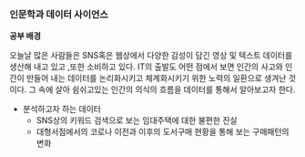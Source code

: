### 인문학과 데이터 사이언스
**공부 배경**

오늘날 많은 사람들은 SNS혹은 웹상에서 다양한 감성이 담긴 영상 및 텍스트 데이터를 생산해 내고 있고 ,또한 소비하고 있다.
IT의 출발도 어떤 점에서 보면 인간의 사고와 인간이 만들어 내는 데이터를 논리화시키고 체계화시키기 위한 노력의 일환으로 생겨난 것이다.
그 속에 살아 쉼쉬고있는 인간의 의식의 흐름을 데이터를 통해서 알아보고자 한다.

- 분석하고자 하는 데이터 
  - SNS상의 키워드 검색으로 보는 임대주택에 대한 불편한 진실
  - 대형서점에서의 코로나 이전과 이후의 도서구매 현황을 통해 보는 구매패턴의 변화 

